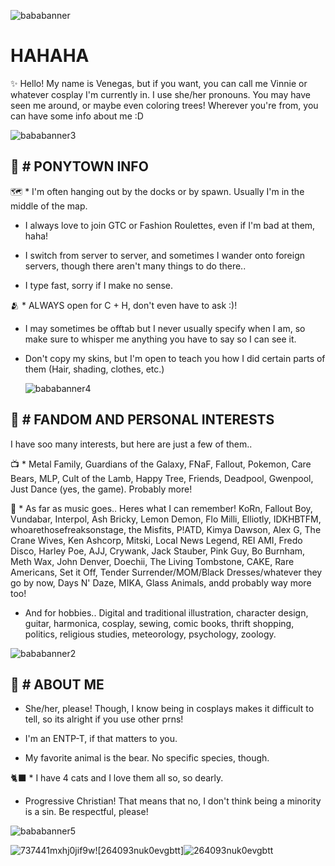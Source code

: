 
![bababanner](https://github.com/user-attachments/assets/9bc35368-b858-4fa9-9440-58d2ffdb8d48)


# HAHAHA
✨ Hello! My name is Venegas, but if you want, you can call me Vinnie or whatever cosplay I'm currently in. I use she/her pronouns. You may have seen me around, or maybe even coloring trees! Wherever you're from, you can have some info about me :D

![bababanner3](https://github.com/user-attachments/assets/82ec8f17-e821-4478-893c-02dff9abff6b)

🍎 # PONYTOWN INFO
---- 

🗺️ * I'm often hanging out by the docks or by spawn. Usually I'm in the middle of the map.

* I always love to join GTC or Fashion Roulettes, even if I'm bad at them, haha!

* I switch from server to server, and sometimes I wander onto foreign servers, though there aren't many things to do there..

* I type fast, sorry if I make no sense.

🫂 * ALWAYS open for C + H, don't even have to ask :)!

* I may sometimes be offtab but I never usually specify when I am, so make sure to whisper me anything you have to say so I can see it.
  
* Don't copy my skins, but I'm open to teach you how I did certain parts of them (Hair, shading, clothes, etc.)
  
  ![bababanner4](https://github.com/user-attachments/assets/d68aebec-b52a-4fb7-9fc1-c67a16b9e84e)
  
 🎨 # FANDOM AND PERSONAL INTERESTS
  ----

I have soo many interests, but here are just a few of them..

📺 * Metal Family, Guardians of the Galaxy, FNaF, Fallout, Pokemon, Care Bears, MLP, Cult of the Lamb, Happy Tree, Friends, Deadpool, Gwenpool, Just Dance (yes, the game). Probably more!

🎵 * As far as music goes.. Heres what I can remember! KoRn, Fallout Boy, Vundabar, Interpol, Ash Bricky, Lemon Demon, Flo Milli, Elliotly, IDKHBTFM, whoarethosefreaksonstage, the Misfits, P!ATD, Kimya Dawson, Alex G, The Crane Wives, Ken Ashcorp, Mitski, Local News Legend, REI AMI, Fredo Disco, Harley Poe, AJJ, Crywank, Jack Stauber, Pink Guy, Bo Burnham, Meth Wax, John Denver, Doechii, The Living Tombstone, CAKE, Rare Americans, Set it Off, Tender Surrender/MOM/Black Dresses/whatever they go by now, Days N' Daze, MIKA, Glass Animals, andd probably way more too!

* And for hobbies.. Digital and traditional illustration, character design, guitar, harmonica, cosplay, sewing, comic books, thrift shopping, politics, religious studies, meteorology, psychology, zoology.
  
![bababanner2](https://github.com/user-attachments/assets/3e4965be-160b-44cb-93ef-f7310b3e01c7)


:raccoon: # ABOUT ME
----

* She/her, please! Though, I know being in cosplays makes it difficult to tell, so its alright if you use other prns!

* I'm an ENTP-T, if that matters to you.

* My favorite animal is the bear. No specific species, though.

🐈‍⬛ * I have 4 cats and I love them all so, so dearly. 

* Progressive Christian! That means that no, I don't think being a minority is a sin. Be respectful, please!
  
![bababanner5](https://github.com/user-attachments/assets/cbe15ca6-a708-4642-9798-57f91261996c)

![737441mxhj0jif9w](https://github.com/user-attachments/assets/1f2f5ca6-921d-46dc-bee8-8ec9911b6bda)![264093nuk0evgbtt]![264093nuk0evgbtt](https://github.com/user-attachments/assets/0b9af812-37e9-4e94-82f1-9841e82af6b5)



